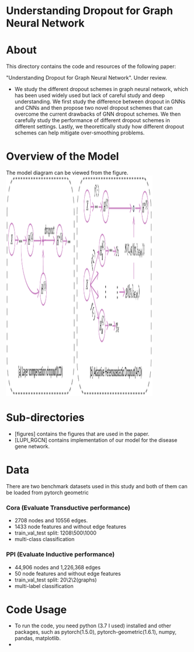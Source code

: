 # Understanding Dropout for Graph Neural Network

About
====

This directory contains the code and resources of the following paper:

"Understanding Dropout for Graph Neural Network". Under review.

- We study the different dropout schemes in graph neural network, which has been used widely used but lack of careful study and deep understanding. We first study the difference between dropout in GNNs and CNNs and then propose two novel dropout schemes that can overcome the current drawbacks of GNN dropout schemes. We then carefully study the performance of different dropout schemes in different settings. Lastly, we theorettically study how different dropout schemes can help mitigate over-smoothing problems.


Overview of the Model
====
The model diagram can be viewed from the figure.
<img width="400" height="600" src="https://github.com/juanshu30/GNNDropout/blob/main/Figure/LCD_AHD.pdf"/>


Sub-directories
====
- [figures] contains the figures that are used in the paper.
- [LUPI_RGCN] contains implementation of our model for the disease gene network.

Data
====
There are two benchmark datasets used in this study and both of them can be loaded from pytorch geometric

### Cora (Evaluate Transductive performance)
- 2708 nodes and 10556 edges.
- 1433 node features and without edge features
- train_val_test split: 1208\500\1000
- multi-class classification

### PPI (Evaluate Inductive performance)
- 44,906 nodes and 1,226,368 edges
- 50 node features and without edge features
- train_val_test split: 20\2\2(graphs)
- multi-label classification


Code Usage
====
- To run the code, you need python (3.7 I used) installed and other packages, such as pytorch(1.5.0), pytorch-geometric(1.6.1), numpy, pandas, matplotlib. 
- 
